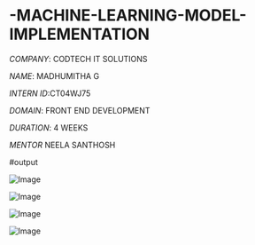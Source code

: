 # -MACHINE-LEARNING-MODEL-IMPLEMENTATION

*COMPANY*: CODTECH IT SOLUTIONS

*NAME*: MADHUMITHA G

*INTERN ID*:CT04WJ75

*DOMAIN*: FRONT END DEVELOPMENT

*DURATION*: 4 WEEKS

*MENTOR* NEELA SANTHOSH

#output

![Image](https://github.com/user-attachments/assets/fb83648a-9afb-4c33-92da-06698f143563)

![Image](https://github.com/user-attachments/assets/88eb3089-50da-475a-a2a6-025a7383d055)

![Image](https://github.com/user-attachments/assets/169e4012-c606-4491-8bff-eba587ac2e47)

![Image](https://github.com/user-attachments/assets/959620b2-4a30-4ed6-a2ce-6a9778be9656)

